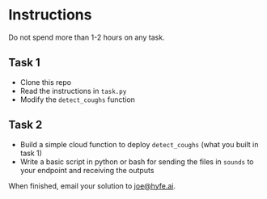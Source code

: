 # Instructions

Do not spend more than 1-2 hours on any task.

## Task 1

- Clone this repo  
- Read the instructions in `task.py`
- Modify the `detect_coughs` function

## Task 2

- Build a simple cloud function to deploy `detect_coughs` (what you built in task 1)
- Write a basic script in python or bash for sending the files in `sounds` to your endpoint and receiving the outputs

When finished, email your solution to joe@hyfe.ai.
